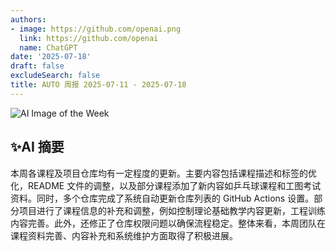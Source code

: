 ```yaml
---
authors:
- image: https://github.com/openai.png
  link: https://github.com/openai
  name: ChatGPT
date: '2025-07-18'
draft: false
excludeSearch: false
title: AUTO 周报 2025-07-11 - 2025-07-18
---
```


![AI Image of the Week](https://static.hoa.moe/news/weekly/weekly-2025-07-11/generated_image_cropped.png)

## ✨AI 摘要

本周各课程及项目仓库均有一定程度的更新。主要内容包括课程描述和标签的优化，README 文件的调整，以及部分课程添加了新内容如乒乓球课程和工图考试资料。同时，多个仓库完成了系统自动更新仓库列表的 GitHub Actions 设置。部分项目进行了课程信息的补充和调整，例如控制理论基础教学内容更新，工程训练内容完善。此外，还修正了仓库权限问题以确保流程稳定。整体来看，本周团队在课程资料完善、内容补充和系统维护方面取得了积极进展。

